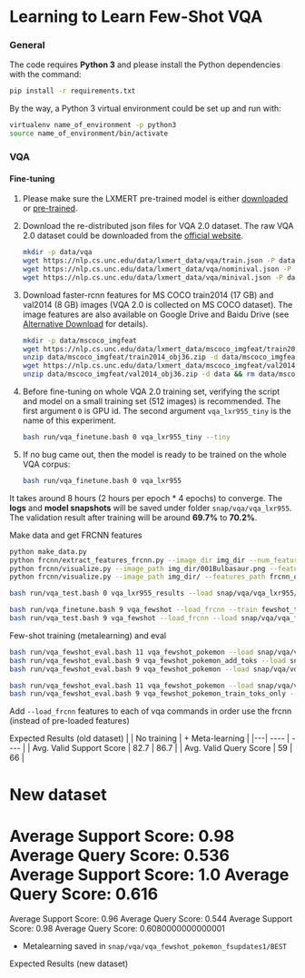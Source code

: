 # Learning to Learn Few-Shot VQA

### General 
The code requires **Python 3** and please install the Python dependencies with the command:
```bash
pip install -r requirements.txt
```

By the way, a Python 3 virtual environment could be set up and run with:
```bash
virtualenv name_of_environment -p python3
source name_of_environment/bin/activate
```
### VQA
#### Fine-tuning
1. Please make sure the LXMERT pre-trained model is either [downloaded](#pre-trained-models) or [pre-trained](#pre-training).

2. Download the re-distributed json files for VQA 2.0 dataset. The raw VQA 2.0 dataset could be downloaded from the [official website](https://visualqa.org/download.html).
    ```bash
    mkdir -p data/vqa
    wget https://nlp.cs.unc.edu/data/lxmert_data/vqa/train.json -P data/vqa/
    wget https://nlp.cs.unc.edu/data/lxmert_data/vqa/nominival.json -P  data/vqa/
    wget https://nlp.cs.unc.edu/data/lxmert_data/vqa/minival.json -P data/vqa/
    ```
3. Download faster-rcnn features for MS COCO train2014 (17 GB) and val2014 (8 GB) images (VQA 2.0 is collected on MS COCO dataset).
The image features are
also available on Google Drive and Baidu Drive (see [Alternative Download](#alternative-dataset-and-features-download-links) for details).
    ```bash
    mkdir -p data/mscoco_imgfeat
    wget https://nlp.cs.unc.edu/data/lxmert_data/mscoco_imgfeat/train2014_obj36.zip -P data/mscoco_imgfeat
    unzip data/mscoco_imgfeat/train2014_obj36.zip -d data/mscoco_imgfeat && rm data/mscoco_imgfeat/train2014_obj36.zip
    wget https://nlp.cs.unc.edu/data/lxmert_data/mscoco_imgfeat/val2014_obj36.zip -P data/mscoco_imgfeat
    unzip data/mscoco_imgfeat/val2014_obj36.zip -d data && rm data/mscoco_imgfeat/val2014_obj36.zip
    ```

4. Before fine-tuning on whole VQA 2.0 training set, verifying the script and model on a small training set (512 images) is recommended. 
The first argument `0` is GPU id. The second argument `vqa_lxr955_tiny` is the name of this experiment.
    ```bash
    bash run/vqa_finetune.bash 0 vqa_lxr955_tiny --tiny
    ```
5. If no bug came out, then the model is ready to be trained on the whole VQA corpus:
    ```bash
    bash run/vqa_finetune.bash 0 vqa_lxr955
    ```
It takes around 8 hours (2 hours per epoch * 4 epochs) to converge. 
The **logs** and **model snapshots** will be saved under folder `snap/vqa/vqa_lxr955`. 
The validation result after training will be around **69.7%** to **70.2%**. 


Make data and get FRCNN features
```bash
python make_data.py
python frcnn/extract_features_frcnn.py --image_dir img_dir --num_features 2048 --visualize True
python frcnn/visualize.py --image_path img_dir/001Bulbasaur.png --features_path frcnn_output/001Bulbasaur_full.npy
python frcnn/visualize.py --image_path img_dir/ --features_path frcnn_output/ 
```

```bash
bash run/vqa_test.bash 0 vqa_lxr955_results --load snap/vqa/vqa_lxr955/BEST --interact

bash run/vqa_finetune.bash 9 vqa_fewshot --load_frcnn --train fewshot_train --valid fewshot_train --load snap/vqa/vqa_lxr955/BEST --batchSize 1 --epochs 1   
bash run/vqa_test.bash 9 vqa_fewshot --load_frcnn --load snap/vqa/vqa_fewshot/BEST --interact
```

Few-shot training (metalearning) and eval
```bash
bash run/vqa_fewshot_eval.bash 11 vqa_fewshot_pokemon --load snap/vqa/vqa_lxr955/BEST --meta_epochs 50
bash run/vqa_fewshot_eval.bash 9 vqa_fewshot_pokemon_add_toks --load snap/vqa/vqa_lxr955/BEST --meta_epochs 50 --add_pokemon_vocab
bash run/vqa_fewshot_eval.bash 9 vqa_fewshot_pokemon --load snap/vqa/vqa_lxr955/BEST --test val

bash run/vqa_fewshot_eval.bash 11 vqa_fewshot_pokemon --load snap/vqa/vqa_lxr955/BEST --meta_epochs 50 --meta_lr 1e-3
bash run/vqa_fewshot_eval.bash 9 vqa_fewshot_pokemon_train_toks_only --load snap/vqa/vqa_lxr955/BEST --add_pokemon_vocab --meta_word_embeds_only --meta_epochs 50 --meta_lr 1e-3
```
Add `--load_frcnn` features to each of vqa commands in order use the frcnn (instead of pre-loaded features)

Expected Results (old dataset)
| | No training | + Meta-learning |
|---| ---- | ---- |
| Avg. Valid Support Score | 82.7 | 86.7 |
| Avg. Valid Query Score | 59 | 66 |

New dataset
===
Average Support Score: 0.98
Average Query Score: 0.536
Average Support Score: 1.0
Average Query Score: 0.616
===
Average Support Score: 0.96
Average Query Score: 0.544
Average Support Score: 0.98
Average Query Score: 0.6080000000000001

- Metalearning saved in `snap/vqa/vqa_fewshot_pokemon_fsupdates1/BEST`

Expected Results (new dataset)